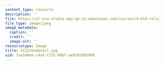 ```yaml
---
content_type: resource
description: ''
file: https://ol-ocw-studio-app-qa.s3.amazonaws.com/courses/4-614-religious-architecture-and-islamic-cultures-fall-2002/7aa1e0eec4a5c71208bfae8243492980_5122thumbnail.jpg
file_type: image/jpeg
image_metadata:
  caption: ''
  credit: ''
  image-alt: ''
resourcetype: Image
title: 5122thumbnail.jpg
uid: 7aa1e0ee-c4a5-c712-08bf-ae8243492980
---
```

